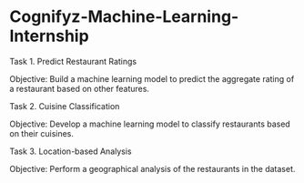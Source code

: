# Cognifyz-Machine-Learning-Internship

Task 1. 
Predict Restaurant Ratings

Objective: Build a machine learning model to predict the
aggregate rating of a restaurant based on other features.

Task 2. 
Cuisine Classification

Objective: Develop a machine learning model to
classify restaurants based on their cuisines.

Task 3.
Location-based Analysis

Objective: Perform a geographical analysis of the
restaurants in the dataset.
